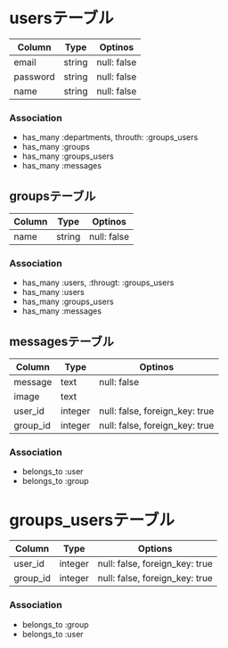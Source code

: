# usersテーブル

|Column|Type|Optinos|
|------|----|-------|
|email|string|null: false|
|password|string|null: false|
|name|string|null: false|

### Association
- has_many :departments, throuth: :groups_users
- has_many :groups
- has_many :groups_users
- has_many :messages

## groupsテーブル

|Column|Type|Optinos|
|------|----|-------|
|name|string|null: false|

### Association
- has_many :users, :througt: :groups_users
- has_many :users
- has_many :groups_users
- has_many :messages

## messagesテーブル

|Column|Type|Optinos|
|------|----|-------|
|message|text|null: false|
|image|text||
|user_id|integer|null: false, foreign_key: true|
|group_id|integer|null: false, foreign_key: true|

### Association
- belongs_to :user
- belongs_to :group

# groups_usersテーブル

|Column|Type|Options|
|------|----|-------|
|user_id|integer|null: false, foreign_key: true|
|group_id|integer|null: false, foreign_key: true|

### Association
- belongs_to :group
- belongs_to :user
